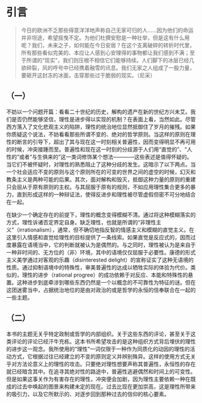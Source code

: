 # 引言

> 今日的欧洲不乏那些得意洋洋地声称自己无家可归的人……因为他们的命运并非坦途，希望摇曳不定。为他们杜撰安慰是一种壮举，但是这有什么用呢？我们，未来之子，如何能在今日安居？在这个支离破碎的转折时代里，所有那些看似完美的、本应让人感到心安理得的事物都让我们感到不满；至于所谓的“现实”，我们则压根不相信它们能够持续。人们脚下的冰层已经几欲碎裂，风的呼号中已经携着融雪的讯息。我们无家之人组成了一股力量，要砸开这封冻的冰面，击穿那些过于脆弱的现实。（尼采）

## （一）

不妨以一个问题开篇：看看二十世纪的历史，解构的遗产在新的世纪方兴未艾。我们是否仍然能够坚信，理性是进步得以实现的机制？在表面上看，当然如此。尽管西方落入了文化悲观主义的陷阱，理性的统治地位显然抵御住了岁月的摧残。如果你质疑这个说法，不妨看看那些所谓不变的、绝对的哲学原则。当这样的原则在理性的断言的引导下，超出了其与现在这一时刻相关普遍性，因而变得明显不再可用的时候，冲突接踵而至。普遍性和现在这一时刻的分歧源于人们用“直觉的”、“人性的”或者“与生俱来的”这一类词修饰某个想法————这些表述是值得怀疑的。当它们不被怀疑时，对理性的熟悉阻止了这种分歧的发生。这暗示了以下两点。当一个社会适应不变的原则与这个原则所在的可变的世界之间的虚空的时候，幻灭和教条主义是两种可能的后果。其次，面对解构和毁灭，抵御这种力量的原则的重建只会屈从于原有原则的主权。与其屈服于原有的规则，不如应用理性集合更多的暴力，直到形成这样的一种辩证法，使得反进步和理性被尽管虚假但密不可分地结合在一起。

在缺少一个确定存在的前提下，理性的概念变得模糊不清。通过将这种模糊落实的方式，理性诉诸否定界定自身。缺乏理性，也就是所谓的“非理性主义”（irrationalism），通常，但不确切地指反智的情感主义和模糊的直觉主义。在这里引入情感和直觉给理性的目标提供了一条线索。如果直觉是反应式的，因而过度暴露在语境当中，它的判断就被认为是偶然的。与之同时，理性被认为是来自于一种非时间的、无方位的（非）环境，其中的语境仅仅屈服于必要性。康德的形式主义美学通过对客观的乐趣（disinterested delight）的宣称证实了这种无语境的性质。通过抑制语境中的特殊性，审美普遍性的达成以牺牲实际的体验为代价。类似的，理性的进步（rational progree）的成功依赖于对反应、本能和特殊性的悬置。这种进步到底牵涉到哪些东西仍然是一个以概念的不可靠性为特征的谜。但在这团迷雾当中，占据统治地位的是由对政治的或是哲学的永恒的信奉联合在一起的一些主题。

## （二）

本书的主题无关乎特定政制或哲学的内部组织。关于这些东西的评论，甚至关于这类评论的评论已经汗牛充栋。这本书所希望攻击的是这种组织方式背后埋伏的理性的进步这一观念。我所使用的“理性”一词仅限于一种作为同质化的动因的理性的活动方式，它根据过往已经建立的不变的原则定义并辨别殊异。这样的使用方式无关乎对方法论意义上的理性的攻击。只要绝对理性想要声称其普遍性，永恒性的存在就已经暗含其中。在追寻其绝对性的路途中，普遍性逃避偶然和时间上的可变性。但是如果这事关作为有害存在的理性，冲突便会加剧，因为理性主要依赖一种在既成的过去中唤起的图景来构建未定的现在。过去比现在更加崇高，这是理性所带来的吸引力，以及它所默示的、对逐步回到那种过去的信仰的核心要素。

